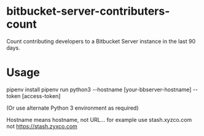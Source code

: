 # bitbucket-server-contributers-count
Count contributing developers to a Bitbucket Server instance in the last 90 days.

# Usage
pipenv install
pipenv run python3 --hostname [your-bbserver-hostname] --token [access-token]

(Or use alternate Python 3 environment as required)

Hostname means hostname, not URL... for example use stash.xyzco.com not https://stash.zyxco.com
